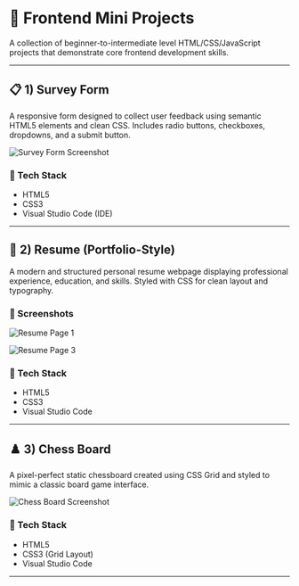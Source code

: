 # 💼 Frontend Mini Projects

A collection of beginner-to-intermediate level HTML/CSS/JavaScript projects that demonstrate core frontend development skills.

---

## 📋 1) Survey Form

A responsive form designed to collect user feedback using semantic HTML5 elements and clean CSS. Includes radio buttons, checkboxes, dropdowns, and a submit button.

![Survey Form Screenshot](https://github.com/user-attachments/assets/ca99702b-5b3f-46be-a3c7-8a00df643dc1)

### 🔧 Tech Stack
- HTML5
- CSS3
- Visual Studio Code (IDE)

---

## 📄 2) Resume (Portfolio-Style)

A modern and structured personal resume webpage displaying professional experience, education, and skills. Styled with CSS for clean layout and typography.

### 📸 Screenshots

![Resume Page 1](https://github.com/user-attachments/assets/ade5ac2d-fbf0-499c-8384-48eaa2f0d1b2)  
 
![Resume Page 3](https://github.com/user-attachments/assets/c49bf756-c496-4ee1-b298-897232b64de0)

### 🔧 Tech Stack
- HTML5
- CSS3
- Visual Studio Code

---

## ♟️ 3) Chess Board

A pixel-perfect static chessboard created using CSS Grid and styled to mimic a classic board game interface.

![Chess Board Screenshot](https://github.com/user-attachments/assets/2c6e4f93-1438-4134-9a1b-888a6f8d342c)

### 🔧 Tech Stack
- HTML5
- CSS3 (Grid Layout)
- Visual Studio Code

---

